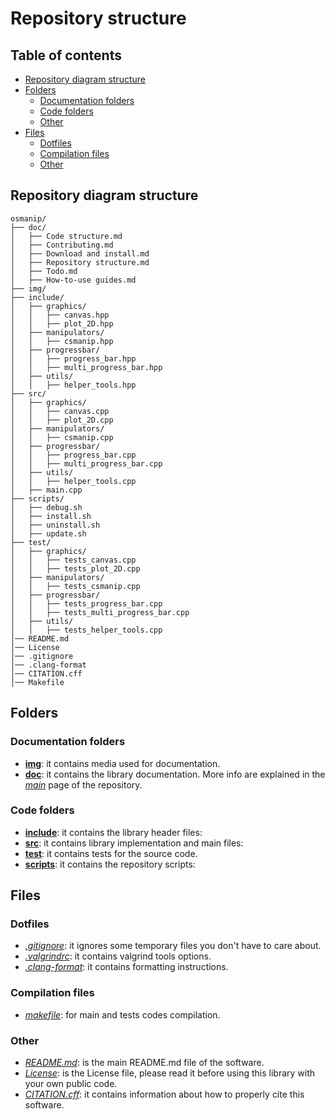 # Repository structure

## Table of contents
- [Repository diagram structure](#repository-diagram-structure)
- [Folders](#folders)
  * [Documentation folders](#documentation-folders-)
  * [Code folders](#code-folders-)
  * [Other](#other)
- [Files](#files)
  * [Dotfiles](#setting-files)
  * [Compilation files](#compilation-files-)
  * [Other](#other-)

## Repository diagram structure

```
osmanip/
├── doc/
│   ├── Code structure.md
│   ├── Contributing.md
│   ├── Download and install.md
│   ├── Repository structure.md
│   ├── Todo.md
│   ├── How-to-use guides.md
├── img/
├── include/
│   ├── graphics/
│   │   ├── canvas.hpp
│   │   ├── plot_2D.hpp
│   ├── manipulators/
│   │   ├── csmanip.hpp
│   ├── progressbar/
│   │   ├── progress_bar.hpp
│   │   ├── multi_progress_bar.hpp
│   ├── utils/
│   │   ├── helper_tools.hpp
├── src/
│   ├── graphics/
│   │   ├── canvas.cpp
│   │   ├── plot_2D.cpp
│   ├── manipulators/
│   │   ├── csmanip.cpp
│   ├── progressbar/
│   │   ├── progress_bar.cpp
│   │   ├── multi_progress_bar.cpp
│   ├── utils/
│   │   ├── helper_tools.cpp
│   ├── main.cpp
├── scripts/
│   ├── debug.sh
│   ├── install.sh
│   ├── uninstall.sh
│   ├── update.sh
├── test/
│   ├── graphics/
│   │   ├── tests_canvas.cpp
│   │   ├── tests_plot_2D.cpp
│   ├── manipulators/
│   │   ├── tests_csmanip.cpp
│   ├── progressbar/
│   │   ├── tests_progress_bar.cpp
│   │   ├── tests_multi_progress_bar.cpp
│   ├── utils/
│   │   ├── tests_helper_tools.cpp
│── README.md
│── License
│── .gitignore
│── .clang-format
│── CITATION.cff
│── Makefile
```

## Folders

### Documentation folders

- [**img**](https://github.com/JustWhit3/osmanip/tree/main/img): it contains media used for documentation.
- [**doc**](https://github.com/JustWhit3/osmanip/tree/main/doc): it contains the library documentation. More info are explained in the [*main*](https://github.com/JustWhit3/osmanip/tree/main) page of the repository.

### Code folders

- [**include**](https://github.com/JustWhit3/osmanip/tree/main/include): it contains the library header files:
- [**src**](https://github.com/JustWhit3/osmanip/tree/main/src): it contains library implementation and main files:
- [**test**](https://github.com/JustWhit3/osmanip/tree/main/test): it contains tests for the source code.
- [**scripts**](https://github.com/JustWhit3/osmanip/tree/main/scripts): it contains the repository scripts:

## Files

### Dotfiles

- [*.gitignore*](https://github.com/JustWhit3/osmanip/blob/main/.gitignore): it ignores some temporary files you don't have to care about.
- [*.valgrindrc*](https://github.com/JustWhit3/osmanip/blob/main/.valgrindrc): it contains valgrind tools options.
- [*.clang-format*](https://github.com/JustWhit3/osmanip/blob/main/.clang-format): it contains formatting instructions.

### Compilation files

- [*makefile*](https://github.com/JustWhit3/osmanip/blob/main/makefile): for main and tests codes compilation.

### Other

- [*README.md*](https://github.com/JustWhit3/osmanip/blob/main/README.md): is the main README.md file of the software.
- [*License*](https://github.com/JustWhit3/osmanip/blob/main/License): is the License file, please read it before using this library with your own public code.
- [*CITATION.cff*](https://github.com/JustWhit3/osmanip/blob/main/CITATION.cff): it contains information about how to properly cite this software.

